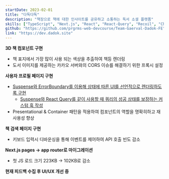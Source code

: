 ```yaml
---
startDate: 2023-02-01
title: "다독다독"
description: "책장으로 책에 대한 인사이트를 공유하고 소통하는 독서 소셜 플랫폼"
skills: ["TypeScript", "Next.js", "React", "React-Query", "Recoil", "Chakra UI"]
github: "https://github.com/prgrms-web-devcourse/Team-Gaerval-Dadok-FE"
link: "https://dev.dadok.site"
---
```


**3D 책 컴포넌트 구현**

- 책 표지에서 가장 많이 사용 되는 색상을 추출하여 책등 렌더링
- 도서 이미지를 제공하는 카카오 서버와의 CORS 이슈를 해결하기 위한 프록시 설정

**사용자 프로필 페이지 구현**

- [Suspense와 ErrorBoundary를 이용해 상태에 따른 UI를 선언적으로 렌더링하도록 구현](https://github.com/prgrms-web-devcourse/Team-Gaerval-Dadok-FE/pull/320)
  - [Suspense와 React Query를 같이 사용할 때 쿼리의 성공 상태를 보장하는 커스텀 훅 작성](https://github.com/prgrms-web-devcourse/Team-Gaerval-Dadok-FE/pull/344)
- Presentational & Container 패턴을 적용하여 컴포넌트의 역할을 명확히하고 재사용성 향상

**책 검색 페이지 구현**

- 키보드 입력시 디바운싱을 통해 이벤트를 제어하여 API 호출 빈도 감소

**Next.js pages -> app router로 마이그레이션**

- 첫 JS 로드 크기 223KB -> 102KB로 감소

**현재 피드백 수집 후 UI/UX 개선 중**
